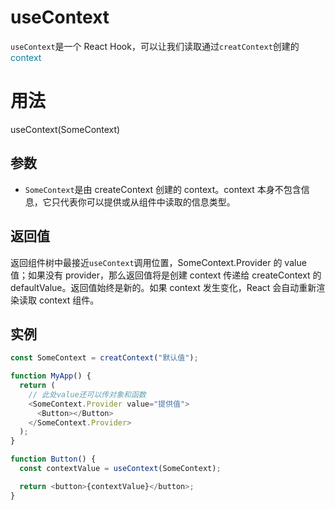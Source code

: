 # useContext

`useContext`是一个 React Hook，可以让我们读取通过`creatContext`创建的<span style="color:rgb(8 126 164);">context</span>

# 用法

useContext(SomeContext)

## 参数

- `SomeContext`是由 createContext 创建的 context。context 本身不包含信息，它只代表你可以提供或从组件中读取的信息类型。

## 返回值

返回组件树中最接近`useContext`调用位置，SomeContext.Provider 的 value 值；如果没有 provider，那么返回值将是创建 context 传递给 createContext 的 defaultValue。返回值始终是新的。如果 context 发生变化，React 会自动重新渲染读取 context 组件。

## 实例

```js
const SomeContext = creatContext("默认值");

function MyApp() {
  return (
    // 此处value还可以传对象和函数
    <SomeContext.Provider value="提供值">
      <Button></Button>
    </SomeContext.Provider>
  );
}

function Button() {
  const contextValue = useContext(SomeContext);

  return <button>{contextValue}</button>;
}
```
